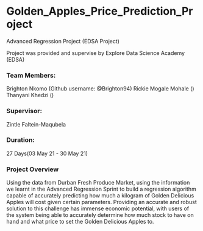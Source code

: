 # Golden_Apples_Price_Prediction_Project
Advanced Regression Project (EDSA Project)

Project was provided and supervise by Explore Data Science Academy (EDSA)

### Team Members:

Brighton Nkomo (Github username: @Brighton94)
Rickie Mogale Mohale ()
Thanyani Khedzi ()

### Supervisor:

Zintle Faltein-Maqubela

### Duration:
27 Days(03 May 21 - 30 May 21) 

### Project Overview
Using the data from Durban Fresh Produce Market, using the information we learnt in the Advanced Regression Sprint to build a regression algorithm capable of accurately predicting how much a kilogram of Golden Delicious Apples will cost given certain parameters. 
Providing an accurate and robust solution to this challenge has immense economic potential, with users of the system being able to accurately determine how much stock to have on hand and what price to set the Golden Delicious Apples to.
